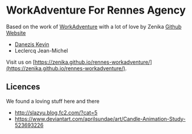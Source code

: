 # WorkAdventure For Rennes Agency


Based on the work of [WorkAdventure](https://workadventu.re) with a lot of love by Zenika [Github](https://github.com/Zenika) [Website](https://www.zenika.com/)
 * [Danezis Kevin](https://github.com/besstiolle/)
 * Leclercq Jean-Michel

Visit us on [https://zenika.github.io/rennes-workadventure/](https://zenika.github.io/rennes-workadventure/).

## Licences

We found a loving stuff here and there

 * http://slazyu.blog.fc2.com/?cat=5
 * https://www.deviantart.com/aprilsundae/art/Candle-Animation-Study-523693226
